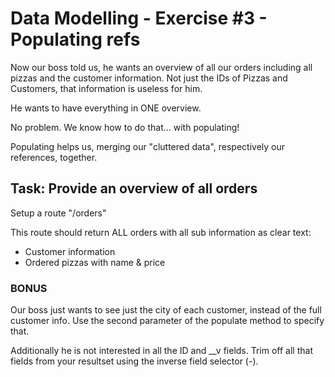 # Data Modelling - Exercise #3 - Populating refs

Now our boss told us, he wants an overview of all our orders including all pizzas and the customer information. Not just the IDs of Pizzas and Customers, that information is useless for him. 

He wants to have everything in ONE overview.

No problem. We know how to do that... with populating!

Populating helps us, merging our "cluttered data", respectively our references, together.

## Task: Provide an overview of all orders

Setup a route "/orders"

This route should return ALL orders with all sub information as clear text:
* Customer information
* Ordered pizzas with name & price

### BONUS

Our boss just wants to see just the city of each customer, instead of the full customer info. Use the second parameter of the populate method to specify that.

Additionally he is not interested in all the ID and __v fields. Trim off all that fields from your resultset using the inverse field selector (-).